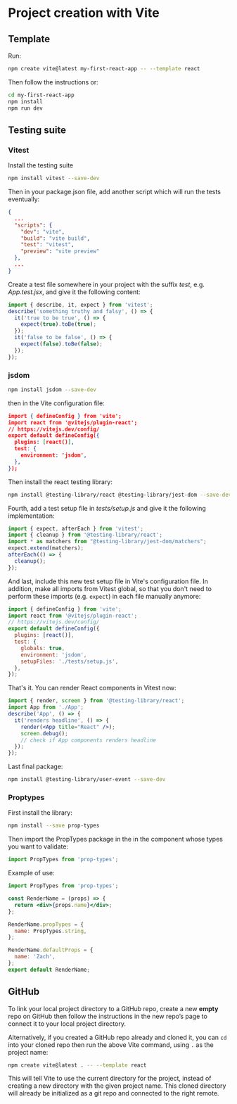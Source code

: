 # Project creation with Vite
## Template
Run:
```bash
npm create vite@latest my-first-react-app -- --template react
```
Then follow the instructions or:
```bash
cd my-first-react-app
npm install
npm run dev

```
## Testing suite
### Vitest
Install the testing suite
```bash
npm install vitest --save-dev
```
Then in your package.json file, add another script which will run the tests eventually:
```json
{
  ...
  "scripts": {
    "dev": "vite",
    "build": "vite build",
    "test": "vitest",
    "preview": "vite preview"
  },
  ...
}
```

Create a test file somewhere in your project with the suffix _test_, e.g. _App.test.jsx_, and give it the following content:
```jsx
import { describe, it, expect } from 'vitest';
describe('something truthy and falsy', () => {
  it('true to be true', () => {
    expect(true).toBe(true);
  });
  it('false to be false', () => {
    expect(false).toBe(false);
  });
});
```
### jsdom
```bash
npm install jsdom --save-dev
```
then in the Vite configuration file:
```json
import { defineConfig } from 'vite';
import react from '@vitejs/plugin-react';
// https://vitejs.dev/config/
export default defineConfig({
  plugins: [react()],
  test: {
    environment: 'jsdom',
  },
});
```
Then install the react testing library:
```bash
npm install @testing-library/react @testing-library/jest-dom --save-dev
```
Fourth, add a test setup file in _tests/setup.js_ and give it the following implementation:
```jsx
import { expect, afterEach } from 'vitest';
import { cleanup } from '@testing-library/react';
import * as matchers from "@testing-library/jest-dom/matchers";
expect.extend(matchers);
afterEach(() => {
  cleanup();
});
```
And last, include this new test setup file in Vite's configuration file. In addition, make all imports from Vitest global, so that you don't need to perform these imports (e.g. `expect`) in each file manually anymore:
```javascript
import { defineConfig } from 'vite';
import react from '@vitejs/plugin-react';
// https://vitejs.dev/config/
export default defineConfig({
  plugins: [react()],
  test: {
    globals: true,
    environment: 'jsdom',
    setupFiles: './tests/setup.js',
  },
});
```
That's it. You can render React components in Vitest now:
```jsx
import { render, screen } from '@testing-library/react';
import App from './App';
describe('App', () => {
  it('renders headline', () => {
    render(<App title="React" />);
    screen.debug();
    // check if App components renders headline
  });
});
```
Last final package:
```bash
npm install @testing-library/user-event --save-dev
```
### Proptypes
First install the library:
```bash
npm install --save prop-types
```
Then import the PropTypes package in the in the component whose types you want to validate:
```javascript
import PropTypes from 'prop-types';
```
Example of use:
```jsx
import PropTypes from 'prop-types';

const RenderName = (props) => {
  return <div>{props.name}</div>;
};

RenderName.propTypes = {
  name: PropTypes.string,
};

RenderName.defaultProps = {
  name: 'Zach',
};
export default RenderName;
```
## GitHub
To link your local project directory to a GitHub repo, create a new **empty** repo on GitHub then follow the instructions in the new repo’s page to connect it to your local project directory.

Alternatively, if you created a GitHub repo already and cloned it, you can `cd` into your cloned repo then run the above Vite command, using `.` as the project name:
```bash
npm create vite@latest . -- --template react
```
This will tell Vite to use the current directory for the project, instead of creating a new directory with the given project name. This cloned directory will already be initialized as a git repo and connected to the right remote.